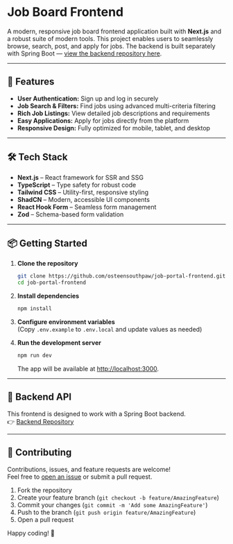 # Job Board Frontend

A modern, responsive job board frontend application built with **Next.js** and a robust suite of modern tools. This project enables users to seamlessly browse, search, post, and apply for jobs. The backend is built separately with Spring Boot — [view the backend repository here](https://github.com/osteensouthpaw/job-board).

---

## 🚀 Features

- **User Authentication:** Sign up and log in securely
- **Job Search & Filters:** Find jobs using advanced multi-criteria filtering
- **Rich Job Listings:** View detailed job descriptions and requirements
- **Easy Applications:** Apply for jobs directly from the platform
- **Responsive Design:** Fully optimized for mobile, tablet, and desktop

---

## 🛠️ Tech Stack

- **Next.js** – React framework for SSR and SSG
- **TypeScript** – Type safety for robust code
- **Tailwind CSS** – Utility-first, responsive styling
- **ShadCN** – Modern, accessible UI components
- **React Hook Form** – Seamless form management
- **Zod** – Schema-based form validation

---

## 📦 Getting Started

1. **Clone the repository**
   ```bash
   git clone https://github.com/osteensouthpaw/job-portal-frontend.git
   cd job-portal-frontend
   ```

2. **Install dependencies**
   ```bash
   npm install
   ```

3. **Configure environment variables**  
   (Copy `.env.example` to `.env.local` and update values as needed)

4. **Run the development server**
   ```bash
   npm run dev
   ```
   The app will be available at [http://localhost:3000](http://localhost:3000).

---

## 🔗 Backend API

This frontend is designed to work with a Spring Boot backend.  
👉 [Backend Repository](https://github.com/osteensouthpaw/job-board)

---

## 🤝 Contributing

Contributions, issues, and feature requests are welcome!  
Feel free to [open an issue](https://github.com/osteensouthpaw/job-portal-frontend/issues) or submit a pull request.

1. Fork the repository
2. Create your feature branch (`git checkout -b feature/AmazingFeature`)
3. Commit your changes (`git commit -m 'Add some AmazingFeature'`)
4. Push to the branch (`git push origin feature/AmazingFeature`)
5. Open a pull request


Happy coding! 🚀
